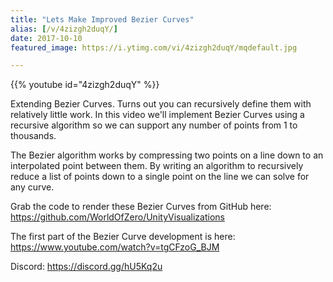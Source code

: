 ```yaml
---
title: "Lets Make Improved Bezier Curves"
alias: [/v/4zizgh2duqY/]
date: 2017-10-10
featured_image: https://i.ytimg.com/vi/4zizgh2duqY/mqdefault.jpg

---
```


{{% youtube id="4zizgh2duqY" %}}

Extending Bezier Curves. Turns out you can recursively define them with relatively little work. In this video we'll implement Bezier Curves using a recursive algorithm so we can support any number of points from 1 to thousands.

The Bezier algorithm works by compressing two points on a line down to an interpolated point between them. By writing an algorithm to recursively reduce a list of points down to a single point on the line we can solve for any curve.

Grab the code to render these Bezier Curves from GitHub here: https://github.com/WorldOfZero/UnityVisualizations

The first part of the Bezier Curve development is here: https://www.youtube.com/watch?v=tgCFzoG_BJM

Discord: https://discord.gg/hU5Kq2u